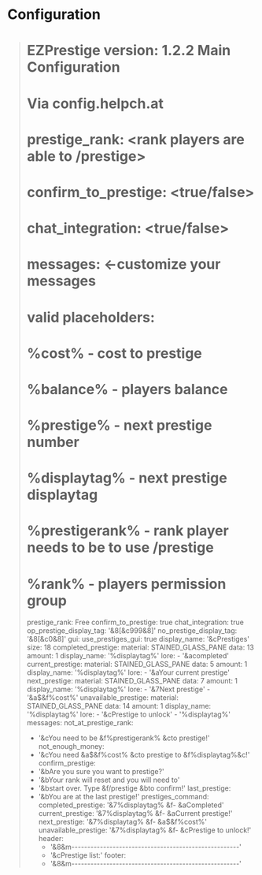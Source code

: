 # Configuration

> # EZPrestige version: 1.2.2 Main Configuration
> # Via config.helpch.at
> # 
> # prestige_rank: <rank players are able to /prestige>
> # confirm_to_prestige: <true/false>
> # chat_integration: <true/false>
> # messages: <-customize your messages
> # valid placeholders: 
> # %cost% - cost to prestige
> # %balance% - players balance
> # %prestige% - next prestige number
> # %displaytag% - next prestige displaytag
> # %prestigerank% - rank player needs to be to use /prestige
> # %rank% - players permission group
> prestige_rank: Free
> confirm_to_prestige: true
> chat_integration: true
> op_prestige_display_tag: '&8[&c999&8]'
> no_prestige_display_tag: '&8[&c0&8]'
> gui:
>   use_prestiges_gui: true
>   display_name: '&cPrestiges'
>   size: 18
>   completed_prestige:
>     material: STAINED_GLASS_PANE
>     data: 13
>     amount: 1
>     display_name: '%displaytag%'
>     lore:
>     - '&acompleted'
>   current_prestige:
>     material: STAINED_GLASS_PANE
>     data: 5
>     amount: 1
>     display_name: '%displaytag%'
>     lore:
>     - '&aYour current prestige'
>   next_prestige:
>     material: STAINED_GLASS_PANE
>     data: 7
>     amount: 1
>     display_name: '%displaytag%'
>     lore:
>     - '&7Next prestige'
>     - '&a$&f%cost%'
>   unavailable_prestige:
>     material: STAINED_GLASS_PANE
>     data: 14
>     amount: 1
>     display_name: '%displaytag%'
>     lore:
>     - '&cPrestige to unlock'
>     - '%displaytag%'
> messages:
>   not_at_prestige_rank:
>   - '&cYou need to be &f%prestigerank% &cto prestige!'
>   not_enough_money:
>   - '&cYou need &a$&f%cost% &cto prestige to &f%displaytag%&c!'
>   confirm_prestige:
>   - '&bAre you sure you want to prestige?'
>   - '&bYour rank will reset and you will need to'
>   - '&bstart over. Type &f/prestige &bto confirm!'
>   last_prestige:
>   - '&bYou are at the last prestige!'
>   prestiges_command:
>     completed_prestige: '&7%displaytag% &f- &aCompleted'
>     current_prestige: '&7%displaytag% &f- &aCurrent prestige!'
>     next_prestige: '&7%displaytag% &f- &a$&f%cost%'
>     unavailable_prestige: '&7%displaytag% &f- &cPrestige to unlock!'
>     header:
>     - '&8&m-----------------------------------------------------'
>     - '&cPrestige list:'
>     footer:
>     - '&8&m-----------------------------------------------------'

